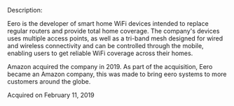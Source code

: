 Description:

Eero is the developer of smart home WiFi devices intended to replace regular routers and provide total home coverage. The company's devices uses multiple access points, as well as a tri-band mesh designed for wired and wireless connectivity and can be controlled through the mobile, enabling users to get reliable WiFi coverage across their homes.

Amazon acquired the company in 2019. As part of the acquisition, Eero became an Amazon company, this was made to bring eero systems to more customers around the globe.

Acquired on February 11, 2019